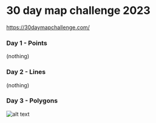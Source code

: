 # 30 day map challenge 2023
https://30daymapchallenge.com/

### Day 1 - Points
(nothing)

### Day 2 - Lines
(nothing)

### Day 3 - Polygons
![alt text](https://github.com/elhohn/map-challenge-2023/blob/main/harar_buildings.jpg)
